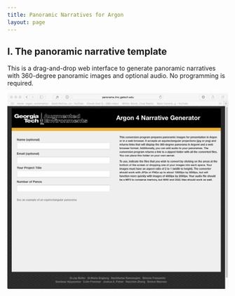 ```yaml
---
title: Panoramic Narratives for Argon
layout: page
---
```

<h2>I. The panoramic narrative template</h2> This is a drag-and-drop web interface to generate panoramic narratives with 360-degree panoramic images and optional audio. No programming is required. 

![The panomaker start screen](pano1.png)